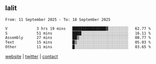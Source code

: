 ## lalit

<!--START_SECTION:waka-->

```txt
From: 11 September 2025 - To: 18 September 2025

V             3 hrs 19 mins   ███████████████▓░░░░░░░░░   62.77 %
S             51 mins         ████░░░░░░░░░░░░░░░░░░░░░   16.11 %
Assembly      27 mins         ██▒░░░░░░░░░░░░░░░░░░░░░░   08.77 %
Text          15 mins         █▒░░░░░░░░░░░░░░░░░░░░░░░   05.03 %
Other         11 mins         █░░░░░░░░░░░░░░░░░░░░░░░░   03.65 %
```

<!--END_SECTION:waka-->

[website](https://lalit.sh) | [twitter](https://x.com/@lalitcodes) | [contact](https://lalit.sh/contact)
